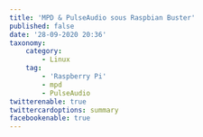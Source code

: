 ```yaml
---
title: 'MPD & PulseAudio sous Raspbian Buster'
published: false
date: '28-09-2020 20:36'
taxonomy:
    category:
        - Linux
    tag:
        - 'Raspberry Pi'
        - mpd
        - PulseAudio
twitterenable: true
twittercardoptions: summary
facebookenable: true
---
```


